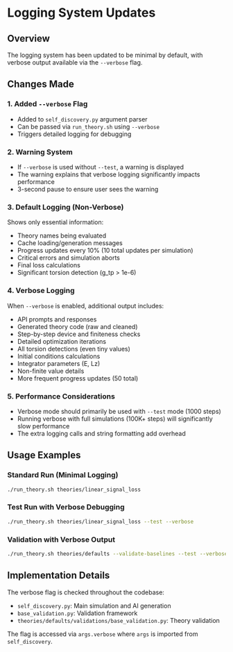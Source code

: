 # Logging System Updates

## Overview
The logging system has been updated to be minimal by default, with verbose output available via the `--verbose` flag.

## Changes Made

### 1. Added `--verbose` Flag
- Added to `self_discovery.py` argument parser
- Can be passed via `run_theory.sh` using `--verbose`
- Triggers detailed logging for debugging

### 2. Warning System
- If `--verbose` is used without `--test`, a warning is displayed
- The warning explains that verbose logging significantly impacts performance
- 3-second pause to ensure user sees the warning

### 3. Default Logging (Non-Verbose)
Shows only essential information:
- Theory names being evaluated
- Cache loading/generation messages
- Progress updates every 10% (10 total updates per simulation)
- Critical errors and simulation aborts
- Final loss calculations
- Significant torsion detection (g_tp > 1e-6)

### 4. Verbose Logging
When `--verbose` is enabled, additional output includes:
- API prompts and responses
- Generated theory code (raw and cleaned)
- Step-by-step device and finiteness checks
- Detailed optimization iterations
- All torsion detections (even tiny values)
- Initial conditions calculations
- Integrator parameters (E, Lz)
- Non-finite value details
- More frequent progress updates (50 total)

### 5. Performance Considerations
- Verbose mode should primarily be used with `--test` mode (1000 steps)
- Running verbose with full simulations (100K+ steps) will significantly slow performance
- The extra logging calls and string formatting add overhead

## Usage Examples

### Standard Run (Minimal Logging)
```bash
./run_theory.sh theories/linear_signal_loss
```

### Test Run with Verbose Debugging
```bash
./run_theory.sh theories/linear_signal_loss --test --verbose
```

### Validation with Verbose Output
```bash
./run_theory.sh theories/defaults --validate-baselines --test --verbose
```

## Implementation Details

The verbose flag is checked throughout the codebase:
- `self_discovery.py`: Main simulation and AI generation
- `base_validation.py`: Validation framework
- `theories/defaults/validations/base_validation.py`: Theory validation

The flag is accessed via `args.verbose` where `args` is imported from `self_discovery`. 